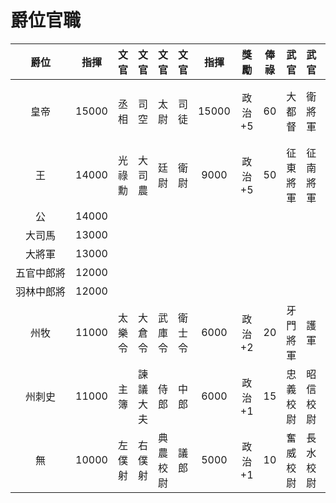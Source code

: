 # 爵位官職

爵位|指揮|文官|文官|文官|文官|指揮|獎勵|俸祿|武官|武官|武官|武官|指揮|獎勵|俸祿
:-:|-|:-:|:-:|:-:|:-:|:-:|:-:|:-:|:-:|:-:|:-:|:-:|:-:|:-:|:-:
皇帝　　　|15000|丞相|司空|太尉|司徒|15000|政治 +5|60|大都督|衛將軍|驃騎將軍|車騎將軍|15000|統率 +2|55
王　　　　|14000|光祿勳|大司農|廷尉|衛尉|9000|政治 +5|50|征東將軍|征南將軍|征西將軍|征北將軍|14000|統率 +1|50
公　　　　|14000|
大司馬　　|13000|
大將軍　　|13000|
五官中郎將|12000|
羽林中郎將|12000|
州牧　　　|11000|太樂令|大倉令|武庫令|衛士令|6000|政治 +2|20|牙門將軍|護軍|偏將軍|裨將軍|8000||20
州刺史　　|11000|主簿|諫議大夫|侍郎|中郎|6000|政治 +1|15|忠義校尉|昭信校尉|儒林校尉|建議校尉|7000||15
無　　　　|10000|左僕射|右僕射|典農校尉|議郎|5000|政治 +1|10|奮威校尉|長水校尉|破賊校尉|武衛校尉|6000||10
